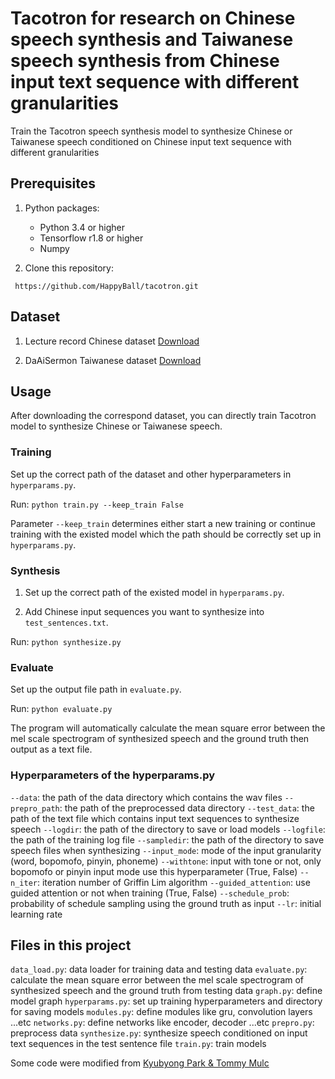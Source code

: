 # Tacotron for research on Chinese speech synthesis and Taiwanese speech synthesis from Chinese input text sequence with different granularities

Train the Tacotron speech synthesis model to synthesize Chinese or Taiwanese
speech conditioned on Chinese input text sequence with different granularities

## Prerequisites
1. Python packages:
    - Python 3.4 or higher
    - Tensorflow r1.8 or higher
    - Numpy

2. Clone this repository:
```shell=
 https://github.com/HappyBall/tacotron.git
```

## Dataset

1. Lecture record Chinese dataset [Download](http://speech.ee.ntu.edu.tw/~yangchiyi/lecture_tts_data.tgz)

2. DaAiSermon Taiwanese dataset [Download](http://speech.ee.ntu.edu.tw/~yangchiyi/DaAiSermon.tgz)

## Usage

After downloading the correspond dataset, you can directly train Tacotron model to synthesize Chinese or Taiwanese speech.

### Training

Set up the correct path of the dataset and other hyperparameters in `hyperparams.py`.

Run:
`python train.py --keep_train False`

Parameter `--keep_train` determines either start a new training or continue
training with the existed model which the path should be correctly set up in `hyperparams.py`.

### Synthesis

1. Set up the correct path of the existed model in `hyperparams.py`.

2. Add Chinese input sequences you want to synthesize into
   `test_sentences.txt`.

Run:
`python synthesize.py`

### Evaluate

Set up the output file path in `evaluate.py`.

Run:
`python evaluate.py`

The program will automatically calculate the mean square error between the mel scale spectrogram of synthesized speech and the ground truth then output as a text file.

### Hyperparameters of the hyperparams.py
`--data`: the path of the data directory which contains the wav files
`--prepro_path`: the path of the preprocessed data directory
`--test_data`: the path of the text file which contains input text sequences to synthesize speech
`--logdir`: the path of the directory to save or load models
`--logfile`: the path of the training log file
`--sampledir`: the path of the directory to save speech files when synthesizing
`--input_mode`: mode of the input granularity (word, bopomofo, pinyin, phoneme)
`--withtone`: input with tone or not, only bopomofo or pinyin input mode use this hyperparameter (True, False)
`--n_iter`: iteration number of Griffin Lim algorithm
`--guided_attention`: use guided attention or not when training (True, False)
`--schedule_prob`: probability of schedule sampling using the ground truth as input
`--lr`: initial learning rate


## Files in this project
`data_load.py`: data loader for training data and testing data
`evaluate.py`: calculate the mean square error between the mel scale spectrogram of synthesized speech and the ground truth from testing data
`graph.py`: define model graph
`hyperparams.py`: set up training hyperparameters and directory for saving models
`modules.py`: define modules like gru, convolution layers ...etc
`networks.py`: define networks like encoder, decoder ...etc
`prepro.py`: preprocess data
`synthesize.py`: synthesize speech conditioned on input text sequences in the test sentence file
`train.py`: train models

Some code were modified from [Kyubyong Park & Tommy Mulc](https://github.com/Kyubyong/tacotron.git)
